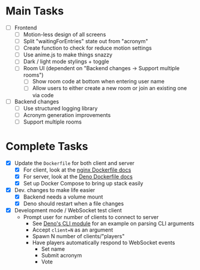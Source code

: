 # Main Tasks

- [ ] Frontend
  - [ ] Motion-less design of all screens 
  - [ ] Split "waitingForEntries" state out from "acronym"
  - [ ] Create function to check for reduce motion settings
  - [ ] Use anime.js to make things snazzy
  - [ ] Dark / light mode stylings + toggle
  - [ ] Room UI (dependent on "Backend changes -> Support multiple rooms")
    - [ ] Show room code at bottom when entering user name
    - [ ] Allow users to either create a new room or join an existing one via code
- [ ] Backend changes
  - [ ] Use structured logging library
  - [ ] Acronym generation improvements
  - [ ] Support multiple rooms

# Complete Tasks

- [X] Update the `Dockerfile` for both client and server
  - [X] For client, look at the [nginx Dockerfile docs](https://hub.docker.com/_/nginx)
  - [X] For server, look at the [Deno Dockerfile docs](https://github.com/denoland/deno_docker)
  - [X] Set up Docker Compose to bring up stack easily
- [X] Dev. changes to make life easier
  - [X] Backend needs a volume mount
  - [X] Deno should restart when a file changes
- [X] Development mode / WebSocket test client
    - Prompt user for number of clients to connect to server
      - See [Deno's CLI module](https://deno.land/std@0.214.0/cli/mod.ts?s=parseArgs) for an example on parsing CLI arguments
      - Accept `client=N` as an argument
      - Spawn N number of clients/"players"
      - Have players automatically respond to WebSocket events
        - Set name
        - Submit acronym
        - Vote
